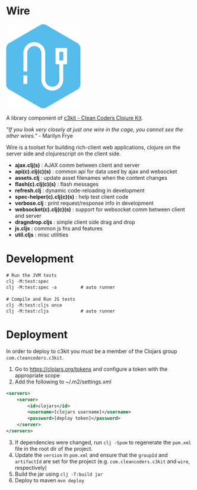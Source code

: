 # Wire

![Wire](https://github.com/cleancoders/c3kit/blob/master/img/wire_200.png?raw=true)

A library component of [c3kit - Clean Coders Clojure Kit](https://github.com/cleancoders/c3kit).

_"If you look very closely at just one wire in the cage, you cannot see the other wires."_ - Marilyn Frye

Wire is a toolset for building rich-client web applications, clojure on the server side and clojurescript on the client side.

 * __ajax.clj(s)__ : AJAX comm between client and server
 * __api(c).clj(c)(s)__ : common api for data used by ajax and websocket
 * __assets.clj__ : update asset filenames when the content changes
 * __flash(c).clj(c)(s)__ : flash messages
 * __refresh.clj__ : dynamic code-reloading in development
 * __spec-helper(c).clj(c)(s)__ : help test client code
 * __verbose.clj__ : print request/response info in development
 * __websocket(c).clj(c)(s)__ : support for websocket comm between client and server
 * __dragndrop.cljs__ : simple client side drag and drop
 * __js.cljs__ : common js fns and features
 * __util.cljs__ : misc utilities

# Development

    # Run the JVM tests
    clj -M:test:spec
    clj -M:test:spec -a         # auto runner

    # Compile and Run JS tests
    clj -M:test:cljs once
    clj -M:test:cljs            # auto runner

# Deployment

In order to deploy to c3kit you must be a member of the Clojars group `com.cleancoders.c3kit`.

1. Go to https://clojars.org/tokens and configure a token with the appropriate scope
2. Add the following to ~/.m2/settings.xml

```xml
<servers>
    <server>
        <id>clojars</id>
        <username>[clojars username]</username>
        <password>[deploy token]</password>
    </server>
</servers>
```

3. If dependencies were changed, run `clj -Spom` to regenerate the `pom.xml` file in the root dir of the project.
4. Update the `version` in `pom.xml` and ensure that the `groupId` and `artifactId` are set for the project (e.g. `com.cleancoders.c3kit` and `wire`, respectively)
5. Build the jar using `clj -T:build jar`
6. Deploy to maven `mvn deploy`
